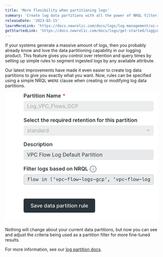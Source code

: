 ```yaml
---
title: 'More flexibility when partitioning logs'
summary: 'Create log data partitions with all the power of NRQL filtering'
releaseDate: '2023-02-15'
learnMoreLink: 'https://docs.newrelic.com/docs/logs/log-management/ui-data/data-partitions'
getStartedLink: 'https://docs.newrelic.com/docs/logs/get-started/logging-best-practices/#partitions'
---
```


If your systems generate a massive amount of logs, then you probably already know and love the data partitioning capability in our logging product. This feature gives you control over retention and query times by setting up simple rules to segment ingested logs by any available attribute.

Our latest improvements have made it even easier to create log data partitions to give you exactly what you want. Now, rules can be specified using a simple NRQL `WHERE` clause when creating or modifying log data partitions.

![Log data partition using nrql where clause](./images/data-partitions-improvements.png "A screenshot that shows data partition update using nrql where clause")

Nothing will change about your current data partitions, but now you can see and adjust the criteria being used as a partition filter for more fine-tuned results.

For more information, see our [log partition docs](https://docs.newrelic.com/docs/logs/log-management/ui-data/data-partitions).
